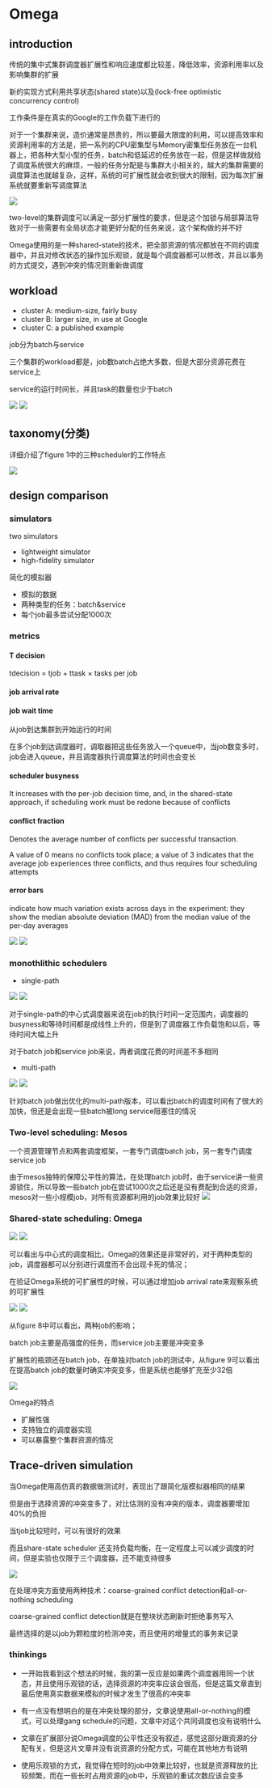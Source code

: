 # Omega

## introduction
传统的集中式集群调度器扩展性和响应速度都比较差，降低效率，资源利用率以及影响集群的扩展

新的实现方式利用共享状态(shared state)以及(lock-free optimistic concurrency control)

工作条件是在真实的Google的工作负载下进行的

对于一个集群来说，造价通常是昂贵的，所以要最大限度的利用，可以提高效率和资源利用率的方法是，把一系列的CPU密集型与Memory密集型任务放在一台机器上，把各种大型小型的任务，batch和低延迟的任务放在一起，但是这样做就给了调度系统很大的麻烦，一般的任务分配是与集群大小相关的，越大的集群需要的调度算法也就越复杂，这样，系统的可扩展性就会收到很大的限制，因为每次扩展系统就要重新写调度算法

![](./img/1.png)

two-level的集群调度可以满足一部分扩展性的要求，但是这个加锁与局部算法导致对于一些需要有全局状态才能更好分配的任务来说，这个架构做的并不好

Omega使用的是一种shared-state的技术，把全部资源的情况都放在不同的调度器中，并且对修改状态的操作加乐观锁，就是每个调度器都可以修改，并且以事务的方式提交，遇到冲突的情况则重新做调度

## workload

- cluster A: medium-size, fairly busy
- cluster B: larger size, in use at Google
- cluster C: a published example

job分为batch与service

三个集群的workload都是，job数batch占绝大多数，但是大部分资源花费在service上

service的运行时间长，并且task的数量也少于batch

![](./img/2.png)
![](./img/3.png)

## taxonomy(分类)

详细介绍了figure 1中的三种scheduler的工作特点

![](./img/4.png)

## design comparison

### simulators

two simulators
- lightweight simulator
- high-fidelity simulator

简化的模拟器
- 模拟的数据
- 两种类型的任务：batch&service
- 每个job最多尝试分配1000次

### metrics

#### T decision

tdecision = tjob + ttask × tasks per job

#### job arrival rate

#### job wait time 

从job到达集群到开始运行的时间

在多个job到达调度器时，调取器把这些任务放入一个queue中，当job数变多时，job会进入queue，并且调度器执行调度算法的时间也会变长

#### scheduler busyness

It increases with the per-job decision time, and, in the shared-state approach, if scheduling work must be redone because of conflicts

#### conflict fraction

Denotes the average number of conflicts per successful transaction. 

A value of 0 means no conflicts took place; a value of 3 indicates that the average job experiences three conflicts, and thus requires four scheduling attempts

#### error bars

indicate how much variation exists across days in the experiment: they show the median absolute deviation (MAD) from the median value of the per-day averages

![](./img/6.png)
![](./img/5.png)

### monothlithic schedulers

- single-path

![](./img/5a.png)
![](./img/6a.png)

对于single-path的中心式调度器来说在job的执行时间一定范围内，调度器的busyness和等待时间都是成线性上升的，但是到了调度器工作负载饱和以后，等待时间大幅上升

对于batch job和service job来说，两者调度花费的时间差不多相同

- multi-path

![](./img/5b.png)
![](./img/6b.png)

针对batch job做出优化的multi-path版本，可以看出batch的调度时间有了很大的加快，但还是会出现一些batch被long service阻塞住的情况

### Two-level scheduling: Mesos

一个资源管理节点和两套调度框架，一套专门调度batch job，另一套专门调度service job

由于mesos独特的保障公平性的算法，在处理batch job时，由于service讲一些资源锁住，所以导致一些batch job在尝试1000次之后还是没有费配到合适的资源，mesos对一些小规模job，对所有资源都利用的job效果比较好
![](./img/7.png)

### Shared-state scheduling: Omega

![](./img/5c.png)
![](./img/6c.png)

可以看出与中心式的调度相比，Omega的效果还是非常好的，对于两种类型的job，调度器都可以分别进行调度而不会出现卡死的情况；

在验证Omega系统的可扩展性的时候，可以通过增加job arrival rate来观察系统的可扩展性

![](./img/8.png)
![](./img/9.png)

从figure 8中可以看出，两种job的影响；

batch job主要是高强度的任务，而service job主要是冲突变多

扩展性的瓶颈还在batch job，在单独对batch job的测试中，从figure 9可以看出在提高batch job的数量时确实冲突变多，但是系统也能够扩充至少32倍

![](./img/10.png)

Omega的特点

- 扩展性强
- 支持独立的调度器实现
- 可以暴露整个集群资源的情况

## Trace-driven simulation
当Omega使用高仿真的数据做测试时，表现出了跟简化版模拟器相同的结果

但是由于选择资源的冲突变多了，对比估测的没有冲突的版本，调度器要增加40%的负担

当tjob比较短时，可以有很好的效果

而且share-state scheduler 还支持负载均衡，在一定程度上可以减少调度的时间，但是实验也仅限于三个调度器，还不能支持很多

![](./img/13.png)

在处理冲突方面使用两种技术：coarse-grained conflict detection和all-or-nothing scheduling

coarse-grained conflict detection就是在整块状态刷新时拒绝事务写入

最终选择的是以job为颗粒度的检测冲突，而且使用的增量式的事务来记录

### thinkings
- 一开始我看到这个想法的时候，我的第一反应是如果两个调度器用同一个状态，并且使用乐观锁的话，选择资源的冲突率应该会很高，但是这篇文章直到最后使用真实数据来模拟的时候才发生了很高的冲突率

- 有一点没有想明白的是在冲突处理的部分，文章说使用all-or-nothing的模式，可以处理gang schedule的问题，文章中对这个共同调度也没有说明什么

- 文章在扩展部分说Omega调度的公平性还没有叙述，感觉这部分跟资源的分配有关，但是这片文章并没有说资源的分配方式，可能在其他地方有说明

- 使用乐观锁的方式，我觉得在短时的job中效果比较好，也就是资源释放的比较频繁，而在一些长时占用资源的job中，乐观锁的重试次数应该会变多